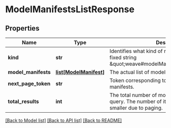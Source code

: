 # ModelManifestsListResponse

## Properties
Name | Type | Description | Notes
------------ | ------------- | ------------- | -------------
**kind** | **str** | Identifies what kind of resource this is. Value: the fixed string \&quot;weave#modelManifestsListResponse\&quot;. | [optional] [default to 'weave#modelManifestsListResponse']
**model_manifests** | [**list[ModelManifest]**](ModelManifest.md) | The actual list of model manifests. | [optional] 
**next_page_token** | **str** | Token corresponding to the next page of model manifests. | [optional] 
**total_results** | **int** | The total number of model manifests for the query. The number of items in a response may be smaller due to paging. | [optional] 

[[Back to Model list]](../README.md#documentation-for-models) [[Back to API list]](../README.md#documentation-for-api-endpoints) [[Back to README]](../README.md)


